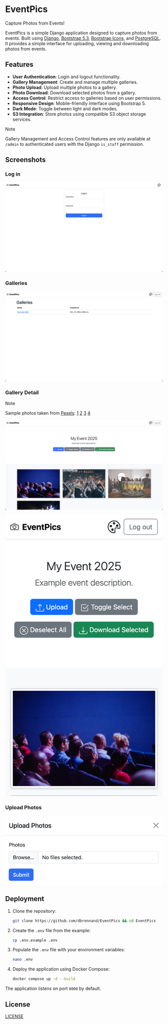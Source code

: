 # EventPics

Capture Photos from Events!

EventPics is a simple Django application designed to capture photos from events. Built using [Django](https://www.djangoproject.com/), [Bootstrap 5.3](https://getbootstrap.com/docs/5.3/getting-started/introduction/), [Bootstrap Icons](https://icons.getbootstrap.com/), and [PostgreSQL](https://www.postgresql.org/). It provides a simple interface for uploading, viewing and downloading photos from events.

## Features

- **User Authentication**: Login and logout functionality.
- **Gallery Management**: Create and manage multiple galleries.
- **Photo Upload**: Upload multiple photos to a gallery.
- **Photo Download**: Download selected photos from a gallery.
- **Access Control**: Restrict access to galleries based on user permissions.
- **Responsive Design**: Mobile-friendly interface using Bootstrap 5.
- **Dark Mode**: Toggle between light and dark modes.
- **S3 Integration**: Store photos using compatible S3 object storage services.

> [!NOTE]
> Gallery Management and Access Control features are only available at `/admin` to authenticated users with the Django `is_staff` permission.

## Screenshots

### Log in

![Log in](images/login.png)

### Galleries

![Galleries](images/galleries.png)

### Gallery Detail

> [!NOTE]
> Sample photos taken from [Pexels](https://www.pexels.com/search/Event/):
> [1](https://www.pexels.com/photo/people-sitting-on-gang-chairs-2774556/)
> [2](https://www.pexels.com/photo/group-of-people-raise-their-hands-on-stadium-976866/)
> [3](https://www.pexels.com/photo/clear-flute-glasses-on-black-tray-16408/)
> [4](https://www.pexels.com/photo/people-having-a-concert-1190297/)

![Gallery Detail](images/gallery_detail.png)

![Gallery Detail Mobile](images/gallery_detail_mobile.png)


### Upload Photos

![Upload Photos](images/upload.png)

## Deployment

1. Clone the repository:

    ```bash
    git clone https://github.com/dbrennand/EventPics && cd EventPics
    ```

2. Create the `.env` file from the example:

    ```bash
    cp .env.example .env
    ```

3. Populate the `.env` file with your environment variables:

    ```bash
    nano .env
    ```

4. Deploy the application using Docker Compose:

    ```bash
    docker compose up -d --build
    ```

The application listens on port `8000` by default.

## License

[LICENSE](LICENSE)
